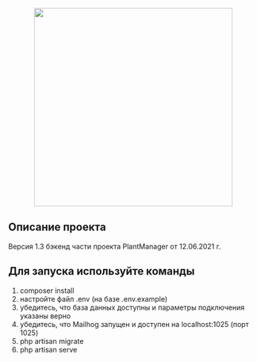<p align="center"><a href="https://laravel.com" target="_blank"><img src="https://raw.githubusercontent.com/laravel/art/master/logo-lockup/5%20SVG/2%20CMYK/1%20Full%20Color/laravel-logolockup-cmyk-red.svg" width="400"></a></p>

## Описание проекта

Версия 1.3 бэкенд части проекта PlantManager от 12.06.2021 г.

## Для запуска используйте команды

1. composer install
2. настройте файл .env (на базе .env.example)
3. убедитесь, что база данных доступны и параметры подключения указаны верно
4. убедитесь, что Mailhog запущен и доступен на localhost:1025 (порт 1025)
5. php artisan migrate
6. php artisan serve


